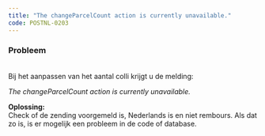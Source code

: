 ```yaml
---
title: "The changeParcelCount action is currently unavailable."
code: POSTNL-0203
---
```


<div class="columnLayout single" data-layout="single">
<div class="cell normal" data-type="normal">
<div class="innerCell">
<p><h3>Probleem</h3><br>Bij het aanpassen van het aantal colli krijgt u de melding:</p>
<p><em>The changeParcelCount action is currently unavailable.</em></p>
<p><strong>Oplossing:<br></strong>Check of de zending voorgemeld is, Nederlands is en niet rembours. Als dat zo is, is er mogelijk een probleem in de code of database. </p></div>
</div>
</div>